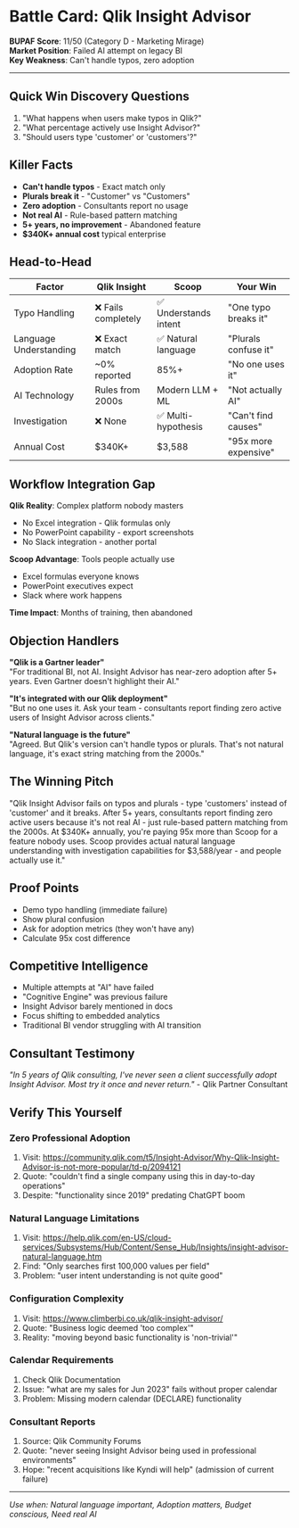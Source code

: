 # Battle Card: Qlik Insight Advisor

**BUPAF Score**: 11/50 (Category D - Marketing Mirage)  
**Market Position**: Failed AI attempt on legacy BI  
**Key Weakness**: Can't handle typos, zero adoption

---

## Quick Win Discovery Questions
1. "What happens when users make typos in Qlik?"
2. "What percentage actively use Insight Advisor?"
3. "Should users type 'customer' or 'customers'?"

## Killer Facts
- **Can't handle typos** - Exact match only
- **Plurals break it** - "Customer" vs "Customers"
- **Zero adoption** - Consultants report no usage
- **Not real AI** - Rule-based pattern matching
- **5+ years, no improvement** - Abandoned feature
- **$340K+ annual cost** typical enterprise

## Head-to-Head

| Factor | Qlik Insight | Scoop | Your Win |
|--------|--------------|-------|----------|
| Typo Handling | ❌ Fails completely | ✅ Understands intent | "One typo breaks it" |
| Language Understanding | ❌ Exact match | ✅ Natural language | "Plurals confuse it" |
| Adoption Rate | ~0% reported | 85%+ | "No one uses it" |
| AI Technology | Rules from 2000s | Modern LLM + ML | "Not actually AI" |
| Investigation | ❌ None | ✅ Multi-hypothesis | "Can't find causes" |
| Annual Cost | $340K+ | $3,588 | "95x more expensive" |

## Workflow Integration Gap

**Qlik Reality**: Complex platform nobody masters
- No Excel integration - Qlik formulas only
- No PowerPoint capability - export screenshots
- No Slack integration - another portal

**Scoop Advantage**: Tools people actually use
- Excel formulas everyone knows
- PowerPoint executives expect
- Slack where work happens

**Time Impact**: Months of training, then abandoned

## Objection Handlers

**"Qlik is a Gartner leader"**  
"For traditional BI, not AI. Insight Advisor has near-zero adoption after 5+ years. Even Gartner doesn't highlight their AI."

**"It's integrated with our Qlik deployment"**  
"But no one uses it. Ask your team - consultants report finding zero active users of Insight Advisor across clients."

**"Natural language is the future"**  
"Agreed. But Qlik's version can't handle typos or plurals. That's not natural language, it's exact string matching from the 2000s."

## The Winning Pitch
"Qlik Insight Advisor fails on typos and plurals - type 'customers' instead of 'customer' and it breaks. After 5+ years, consultants report finding zero active users because it's not real AI - just rule-based pattern matching from the 2000s. At $340K+ annually, you're paying 95x more than Scoop for a feature nobody uses. Scoop provides actual natural language understanding with investigation capabilities for $3,588/year - and people actually use it."

## Proof Points
- Demo typo handling (immediate failure)
- Show plural confusion
- Ask for adoption metrics (they won't have any)
- Calculate 95x cost difference

## Competitive Intelligence
- Multiple attempts at "AI" have failed
- "Cognitive Engine" was previous failure
- Insight Advisor barely mentioned in docs
- Focus shifting to embedded analytics
- Traditional BI vendor struggling with AI transition

## Consultant Testimony
*"In 5 years of Qlik consulting, I've never seen a client successfully adopt Insight Advisor. Most try it once and never return."* - Qlik Partner Consultant

## Verify This Yourself

### Zero Professional Adoption
1. Visit: https://community.qlik.com/t5/Insight-Advisor/Why-Qlik-Insight-Advisor-is-not-more-popular/td-p/2094121
2. Quote: "couldn't find a single company using this in day-to-day operations"
3. Despite: "functionality since 2019" predating ChatGPT boom

### Natural Language Limitations
1. Visit: https://help.qlik.com/en-US/cloud-services/Subsystems/Hub/Content/Sense_Hub/Insights/insight-advisor-natural-language.htm
2. Find: "Only searches first 100,000 values per field"
3. Problem: "user intent understanding is not quite good"

### Configuration Complexity
1. Visit: https://www.climberbi.co.uk/qlik-insight-advisor/
2. Quote: "Business logic deemed 'too complex'"
3. Reality: "moving beyond basic functionality is 'non-trivial'"

### Calendar Requirements
1. Check Qlik Documentation
2. Issue: "what are my sales for Jun 2023" fails without proper calendar
3. Problem: Missing modern calendar (DECLARE) functionality

### Consultant Reports
1. Source: Qlik Community Forums
2. Quote: "never seeing Insight Advisor being used in professional environments"
3. Hope: "recent acquisitions like Kyndi will help" (admission of current failure)

---

*Use when: Natural language important, Adoption matters, Budget conscious, Need real AI*